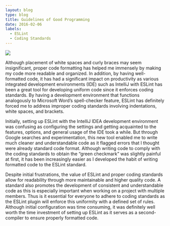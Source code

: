 ```yaml
---
layout: blog
type: blog
title: Guidelines of Good Programming  
date: 2016-02-06
labels:
  - ESLint 
  - Coding Standards 
---
```

<img class="ui small right floated rounded image" src="../images/blog/guidelines-of-good-programming.png">

Although placement of white spaces and curly braces may seem insignificant, proper code formatting has helped me immensely by making my code more readable and organized. In addition, by having well-formatted code, it has had a significant impact on productivity as various integrated development environments (IDE) such as IntelliJ with ESLint has been a great tool for developing uniform code since it enforces coding standards. By having a development environment that functions analogously to Microsoft Word’s spell-checker feature, ESLint has definitely forced me to address improper coding standards involving indentations, white spaces, and brackets. 

Initially, setting up ESLint with the IntelliJ IDEA development environment was confusing as configuring the settings and getting acquainted to the features, options, and general usage of the IDE took a while. But through Google searches and experimentation, this new tool enabled me to write much cleaner and understandable code as it flagged errors that I thought were already standard code format. Although writing code to comply with the coding standards to obtain the “green checkmark” was slightly painful at first, it has been increasingly easier as I developed the habit of writing formatted code to the ESLint standard.

Despite initial frustrations, the value of ESLint and proper coding standards allow for readability through more maintainable and higher quality code. A standard also promotes the development of consistent and understandable code as this is especially important when working on a project with multiple members. Thus is it essential for everyone to adhere to coding standards as the ESLint plugin will enforce this uniformity with a defined set of rules. Although initial configuration was time consuming, it was definitely well worth the time investment of setting up ESLint as it serves as a second-compiler to ensure properly formatted code. 

